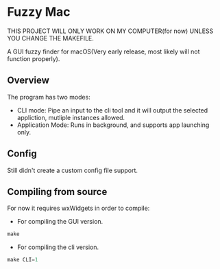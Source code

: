 # Fuzzy Mac

THIS PROJECT WILL ONLY WORK ON MY COMPUTER(for now) UNLESS YOU CHANGE THE MAKEFILE.

A GUI fuzzy finder for macOS(Very early release, most likely will not function properly).

## Overview

The program has two modes:
- CLI mode: Pipe an input to the cli tool and it will output the selected appliction, mutliple instances allowed.
- Application Mode: Runs in background, and supports app launching only.

## Config

Still didn't create a custom config file support.

## Compiling from source
For now it requires wxWidgets in order to compile:

- For compiling the GUI version.

```cpp
make

```

- For compiling the cli version.
```cpp
make CLI=1

```



